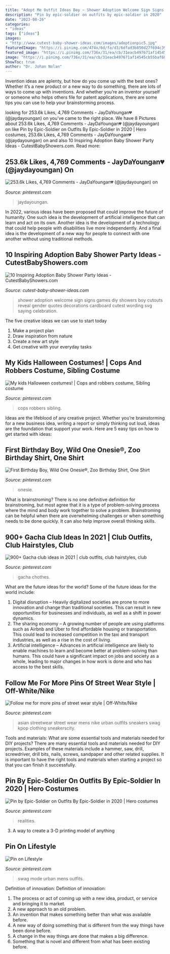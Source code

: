 ```yaml
---
title: "Adopt Me Outfit Ideas Boy ~ Shower Adoption Welcome Sign Signs Games Diy Showers Boy Cutouts Reveal Gender Quotes Decorations Cardboard Cutest Wording Svg Saying Celebration"
description: "Pin by epic-soldier on outfits by epic-soldier in 2020"
date: "2023-08-26"
categories:
- "ideas"
tags: ["ideas"]
images:
- "http://www.cutest-baby-shower-ideas.com/images/adoptionpic5.jpg"
featuredImage: "https://i.pinimg.com/474x/6d/fa/d3/6dfad3b850d27f694c39255d7bac3b1e.jpg"
featured_image: "https://i.pinimg.com/736x/31/ea/cb/31eacb497671af14545cb55baf6069fa.jpg"
image: "https://i.pinimg.com/736x/31/ea/cb/31eacb497671af14545cb55baf6069fa.jpg"
ShowToc: true
author: "Dr. Johan Nolan"
---
```



Invention ideas are aplenty, but how do you come up with the best ones? Whether it’s a new product or a new way to do something, there are lots of ways to come up with inventions. And whether you’re an inventor yourself or someone who helps others file for patent applications, there are some tips you can use to help your brainstorming process.

	

		
looking for 253.6k Likes, 4,769 Comments - JayDaYoungan💔 (@jaydayoungan) on you've came to the right place. We have 8 Pictures about 253.6k Likes, 4,769 Comments - JayDaYoungan💔 (@jaydayoungan) on like Pin by Epic-Soldier on Outfits By Epic-Soldier in 2020 | Hero costumes, 253.6k Likes, 4,769 Comments - JayDaYoungan💔 (@jaydayoungan) on and also 10 Inspiring Adoption Baby Shower Party Ideas - CutestBabyShowers.com. Read more:
		
    
## 253.6k Likes, 4,769 Comments - JayDaYoungan💔 (@jaydayoungan) On

<img loading=lazy src="https://i.pinimg.com/736x/31/ea/cb/31eacb497671af14545cb55baf6069fa.jpg" onerror="this.onerror=null;this.src='https://tse4.mm.bing.net/th?id=OIP.W3I-IyEoFe4D3BZ5YrBTtQHaJN&amp;pid=15.1';" alt="253.6k Likes, 4,769 Comments - JayDaYoungan💔 (@jaydayoungan) on">

_Source: pinterest.com_

>jaydayoungan. 

	

In 2022, various ideas have been proposed that could improve the future of humanity. One such idea is the development of artificial intelligence that can learn and act on its own. Another idea is the development of a technology that could help people with disabilities live more independently. And a final idea is the development of a new way for people to connect with one another without using traditional methods.

    
## 10 Inspiring Adoption Baby Shower Party Ideas - CutestBabyShowers.com

<img loading=lazy src="http://www.cutest-baby-shower-ideas.com/images/adoptionpic5.jpg" onerror="this.onerror=null;this.src='https://tse4.mm.bing.net/th?id=OIP.Aooc5Ubw_IiMhBu3va1X-AHaML&amp;pid=15.1';" alt="10 Inspiring Adoption Baby Shower Party Ideas - CutestBabyShowers.com">

_Source: cutest-baby-shower-ideas.com_

>shower adoption welcome sign signs games diy showers boy cutouts reveal gender quotes decorations cardboard cutest wording svg saying celebration. 

	

The five creative ideas we can use to start today
1. Make a project plan
2. Draw inspiration from nature
3. Create a new art style
4. Get creative with your everyday tasks 

    
## My Kids Halloween Costumes! | Cops And Robbers Costume, Sibling Costume

<img loading=lazy src="https://i.pinimg.com/736x/25/b7/0c/25b70c060e856e05eacda32e7b066b76.jpg" onerror="this.onerror=null;this.src='https://tse4.mm.bing.net/th?id=OIP.bdgYSAQB9KQD_l4YA8kaSAHaJ3&amp;pid=15.1';" alt="My kids Halloween costumes! | Cops and robbers costume, Sibling costume">

_Source: pinterest.com_

>cops robbers sibling. 

	

Ideas are the lifeblood of any creative project. Whether you’re brainstorming for a new business idea, writing a report or simply thinking out loud, ideas are the foundation that support your work. Here are 5 easy tips on how to get started with ideas: 

    
## First Birthday Boy, Wild One Onesie®, Zoo Birthday Shirt, One Shirt

<img loading=lazy src="https://i.pinimg.com/736x/9e/2a/66/9e2a661be885a7053facbf9c624ffbf5.jpg" onerror="this.onerror=null;this.src='https://tse3.mm.bing.net/th?id=OIP.5EEDVUuuqu5RA5-nIm08ZQHaJ3&amp;pid=15.1';" alt="First Birthday Boy, Wild One Onesie®, Zoo Birthday Shirt, One Shirt">

_Source: pinterest.com_

>onesie. 

	

What is brainstroming?
There is no one definitive definition for brainstroming, but most agree that it is a type of problem-solving process where the mind and body work together to solve a problem. Brainstroming can be helpful when there are overwhelming challenges or when something needs to be done quickly. It can also help improve overall thinking skills.

    
## 900+ Gacha Club Ideas In 2021 | Club Outfits, Club Hairstyles, Club

<img loading=lazy src="https://i.pinimg.com/474x/6d/fa/d3/6dfad3b850d27f694c39255d7bac3b1e.jpg" onerror="this.onerror=null;this.src='https://tse1.mm.bing.net/th?id=OIP.ZyxeJ5yw63kqGNvp9fO6vQAAAA&amp;pid=15.1';" alt="900+ Gacha club ideas in 2021 | club outfits, club hairstyles, club">

_Source: pinterest.com_

>gacha chothes. 

	

What are the future ideas for the world?
Some of the future ideas for the world include:
1. Digital disruption – Heavily digitalized societies are prone to more innovation and change than traditional societies. This can result in new opportunities for businesses and individuals, as well as a shift in power dynamics.
2. The sharing economy – A growing number of people are using platforms such as Airbnb and Uber to find affordable housing or transportation. This could lead to increased competition in the taxi and transport industries, as well as a rise in the cost of living.
3. Artificial intelligence – Advances in artificial intelligence are likely to enable machines to learn and become better at problem-solving than humans. This could have a significant impact on jobs and society as a whole, leading to major changes in how work is done and who has access to the best skills.

    
## Follow Me For More Pins Of Street Wear Style | Off-White/Nike

<img loading=lazy src="https://i.pinimg.com/736x/55/09/f6/5509f6c788d521fd195d2ae6d879294e.jpg" onerror="this.onerror=null;this.src='https://tse2.mm.bing.net/th?id=OIP.XR0kwoRykzYS3Uy7KfHbKAHaJN&amp;pid=15.1';" alt="Follow me for more pins of street wear style | Off-White/Nike">

_Source: pinterest.com_

>asian streetwear street wear mens nike urban outfits sneakers swag kpop clothing sneakerscity. 

	

Tools and materials: What are some essential tools and materials needed for DIY projects?
There are many essential tools and materials needed for DIY projects. Examples of these materials include a hammer, saw, drill, screwdriver, drill bits, nails, screws, sandpaper and other related supplies. It is important to have the right tools and materials when starting a project so that you can finish it successfully.

    
## Pin By Epic-Soldier On Outfits By Epic-Soldier In 2020 | Hero Costumes

<img loading=lazy src="https://i.pinimg.com/736x/27/45/b6/2745b60122698d0332a9329ec92862e8.jpg" onerror="this.onerror=null;this.src='https://tse4.mm.bing.net/th?id=OIP.lPYfWHNBIHMOIkn0NqqnBwHaLH&amp;pid=15.1';" alt="Pin by Epic-Soldier on Outfits By Epic-Soldier in 2020 | Hero costumes">

_Source: pinterest.com_

>realities. 

	

3. A way to create a 3-D printing model of anything 

    
## Pin On Lifestyle

<img loading=lazy src="https://i.pinimg.com/736x/c0/34/bc/c034bc2160278f54bbecf33e65bf9543.jpg" onerror="this.onerror=null;this.src='https://tse2.mm.bing.net/th?id=OIP.Jko-z-sfOAwVET8O1XHLNAHaHa&amp;pid=15.1';" alt="Pin on Lifestyle">

_Source: pinterest.com_

>swag mode urban mens outfits. 

	

Definition of innovation:
Definition of innovation: 
1. The process or act of coming up with a new idea, product, or service and bringing it to market.
2. A new approach to an old problem. 
3. An invention that makes something better than what was available before.
4. A new way of doing something that is different from the way things have been done before.
5. A change in the way things are done that makes a big difference. 
6. Something that is novel and different from what has been existing before. 

